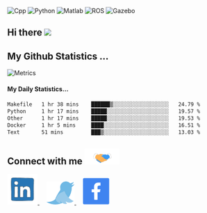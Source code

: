 ![Cpp](https://img.shields.io/badge/-C%2B%2B-brightgreen)
![Python](https://img.shields.io/badge/-python-blue)
![Matlab](https://img.shields.io/badge/-Matlab-orange)
![ROS](https://img.shields.io/badge/-ROS-%23002366)
![Gazebo](https://img.shields.io/badge/-Gazebo-%23FFA500)


## Hi there <img src="https://raw.githubusercontent.com/MartinHeinz/MartinHeinz/master/wave.gif" width="30px">
<!-- <details>
  <summary> My Github Statistics... </summary>
    <img src="https://github-readme-stats.vercel.app/api?username=manuaatitya&hide=issues,prs&theme=dark"/>
 </details> -->
 
## My Github Statistics ...
![Metrics](https://metrics.lecoq.io/manuaatitya?template=terminal&base.header=0&base.metadata=0&config.timezone=Asia%2FCalcutta) 

#### My Daily Statistics...
<!--START_SECTION:waka-->
```text
Makefile   1 hr 38 mins    ██████▒░░░░░░░░░░░░░░░░░░   24.79 % 
Python     1 hr 17 mins    █████░░░░░░░░░░░░░░░░░░░░   19.57 % 
Other      1 hr 17 mins    █████░░░░░░░░░░░░░░░░░░░░   19.53 % 
Docker     1 hr 5 mins     ████░░░░░░░░░░░░░░░░░░░░░   16.51 % 
Text       51 mins         ███▒░░░░░░░░░░░░░░░░░░░░░   13.03 % 
```
<!--END_SECTION:waka-->

## Connect with me <img src='assets/handshake.gif' width="80px">
<p>
<a href="https://www.linkedin.com/in/manu-aatitya-r-p-78457412b/" target="_blank"> <img src='assets/linkedin.gif' width="70px"> </a> &nbsp &nbsp
<a href="https://twitter.com/Manuaatitya/" target="_blank"> <img src='assets/twitter.gif' width="65px"> </a> &nbsp &nbsp
<a href="https://www.facebook.com/manu.aatitya/" target="_blank"> <img src='assets/facebook.gif' width="61px"> </a>
</p>


<!--
**manuaatitya/manuaatitya** is a ✨ _special_ ✨ repository because its `README.md` (this file) appears on your GitHub profile.

Here are some ideas to get you started:

- 🔭 I’m currently working on ...
- 🌱 I’m currently learning ...
- 👯 I’m looking to collaborate on ...
- 🤔 I’m looking for help with ...
- 💬 Ask me about ...
- 📫 How to reach me: ...
- 😄 Pronouns: ...
- ⚡ Fun fact: ...
-->
